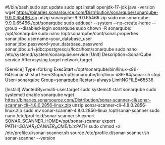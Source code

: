 
#!/bin/bash
sudo apt update
sudo apt install openjdk-17-jdk
java -version
wget https://binaries.sonarsource.com/Distribution/sonarqube/sonarqube-9.9.0.65466.zip
unzip sonarqube-9.9.0.65466.zip
sudo mv sonarqube-9.9.0.65466 /opt/sonarqube
sudo adduser --system --no-create-home --group --disabled-login sonarqube
sudo chown -R sonarqube: /opt/sonarqube
sudo nano /opt/sonarqube/conf/sonar.properties
sonar.jdbc.username=your_database_user
sonar.jdbc.password=your_database_password
sonar.jdbc.url=jdbc:postgresql://localhost/sonarqube
sudo nano /etc/systemd/system/sonarqube.service
[Unit]
Description=SonarQube service
After=syslog.target network.target

[Service]
Type=forking
ExecStart=/opt/sonarqube/bin/linux-x86-64/sonar.sh start
ExecStop=/opt/sonarqube/bin/linux-x86-64/sonar.sh stop
User=sonarqube
Group=sonarqube
Restart=always
LimitNOFILE=65536

[Install]
WantedBy=multi-user.target
sudo systemctl start sonarqube
sudo systemctl enable sonarqube
wget https://binaries.sonarsource.com/Distribution/sonar-scanner-cli/sonar-scanner-cli-4.8.0.2856-linux.zip
unzip sonar-scanner-cli-4.8.0.2856-linux.zip
sudo mv sonar-scanner-4.8.0.2856-linux /opt/sonar-scanner
sudo nano /etc/profile.d/sonar-scanner.sh
export SONAR_SCANNER_HOME=/opt/sonar-scanner
export PATH=$SONAR_SCANNER_HOME/bin:$PATH
sudo chmod +x /etc/profile.d/sonar-scanner.sh
source /etc/profile.d/sonar-scanner.sh
sonar-scanner --version

